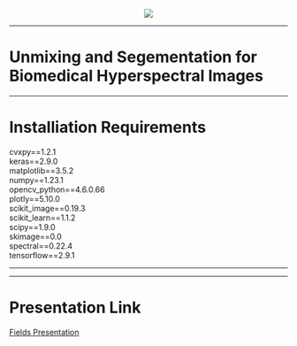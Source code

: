 <p align="center">
  <img src="https://drive.google.com/uc?export=view&id=1kJf-4kMOKnjavfAS8Rfj6TNxywGXZHEF" />
</p>

---
# Unmixing and Segementation for Biomedical Hyperspectral Images
---
# Installiation Requirements

cvxpy==1.2.1  
keras==2.9.0  
matplotlib==3.5.2  
numpy==1.23.1  
opencv_python==4.6.0.66  
plotly==5.10.0  
scikit_image==0.19.3  
scikit_learn==1.1.2  
scipy==1.9.0  
skimage==0.0  
spectral==0.22.4  
tensorflow==2.9.1  

---
---
# Presentation Link
[Fields Presentation](http://www.fields.utoronto.ca/talks/Project-9-Spectral-Unmixing-Biomedical-Hyperspectral-Imaging-0)

